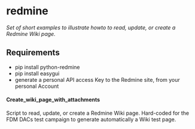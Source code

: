 # redmine
*Set of short examples to illustrate howto to read, update, or create a Redmine Wiki page.*

## Requirements
- pip install python-redmine
- pip install easygui
- generate a personal API access Key to the Redmine site, from your personal Account

#### Create_wiki_page_with_attachments
Script to read, update, or create a Redmine Wiki page.
Hard-coded for the FDM DACs test campaign to generate automatically a Wiki test page.



